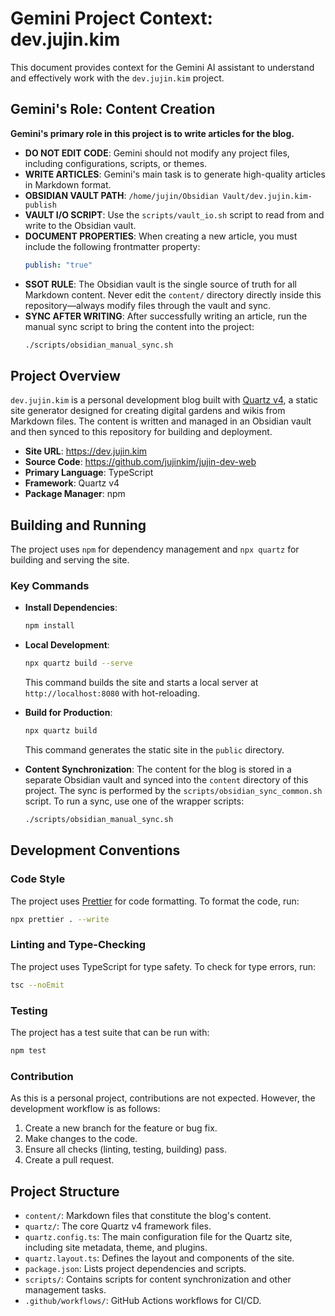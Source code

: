 # Gemini Project Context: dev.jujin.kim

This document provides context for the Gemini AI assistant to understand and effectively work with the `dev.jujin.kim` project.

## Gemini's Role: Content Creation

**Gemini's primary role in this project is to write articles for the blog.**

- **DO NOT EDIT CODE**: Gemini should not modify any project files, including configurations, scripts, or themes.
- **WRITE ARTICLES**: Gemini's main task is to generate high-quality articles in Markdown format.
- **OBSIDIAN VAULT PATH**: `/home/jujin/Obsidian Vault/dev.jujin.kim-publish`
- **VAULT I/O SCRIPT**: Use the `scripts/vault_io.sh` script to read from and write to the Obsidian vault.
- **DOCUMENT PROPERTIES**: When creating a new article, you must include the following frontmatter property:
  ```yaml
  publish: "true"
  ```
- **SSOT RULE**: The Obsidian vault is the single source of truth for all Markdown content. Never edit the `content/` directory directly inside this repository—always modify files through the vault and sync.
- **SYNC AFTER WRITING**: After successfully writing an article, run the manual sync script to bring the content into the project:
  ```bash
  ./scripts/obsidian_manual_sync.sh
  ```

## Project Overview

`dev.jujin.kim` is a personal development blog built with [Quartz v4](https://quartz.jzhao.xyz/), a static site generator designed for creating digital gardens and wikis from Markdown files. The content is written and managed in an Obsidian vault and then synced to this repository for building and deployment.

- **Site URL**: https://dev.jujin.kim
- **Source Code**: https://github.com/jujinkim/jujin-dev-web
- **Primary Language**: TypeScript
- **Framework**: Quartz v4
- **Package Manager**: npm

## Building and Running

The project uses `npm` for dependency management and `npx quartz` for building and serving the site.

### Key Commands

- **Install Dependencies**:
  ```bash
  npm install
  ```

- **Local Development**:
  ```bash
  npx quartz build --serve
  ```
  This command builds the site and starts a local server at `http://localhost:8080` with hot-reloading.

- **Build for Production**:
  ```bash
  npx quartz build
  ```
  This command generates the static site in the `public` directory.

- **Content Synchronization**:
  The content for the blog is stored in a separate Obsidian vault and synced into the `content` directory of this project. The sync is performed by the `scripts/obsidian_sync_common.sh` script. To run a sync, use one of the wrapper scripts:
  ```bash
  ./scripts/obsidian_manual_sync.sh
  ```

## Development Conventions

### Code Style

The project uses [Prettier](https://prettier.io/) for code formatting. To format the code, run:

```bash
npx prettier . --write
```

### Linting and Type-Checking

The project uses TypeScript for type safety. To check for type errors, run:

```bash
tsc --noEmit
```

### Testing

The project has a test suite that can be run with:

```bash
npm test
```

### Contribution

As this is a personal project, contributions are not expected. However, the development workflow is as follows:

1.  Create a new branch for the feature or bug fix.
2.  Make changes to the code.
3.  Ensure all checks (linting, testing, building) pass.
4.  Create a pull request.

## Project Structure

- `content/`: Markdown files that constitute the blog's content.
- `quartz/`: The core Quartz v4 framework files.
- `quartz.config.ts`: The main configuration file for the Quartz site, including site metadata, theme, and plugins.
- `quartz.layout.ts`: Defines the layout and components of the site.
- `package.json`: Lists project dependencies and scripts.
- `scripts/`: Contains scripts for content synchronization and other management tasks.
- `.github/workflows/`: GitHub Actions workflows for CI/CD.
